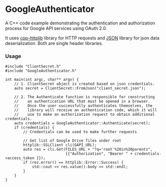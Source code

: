 # GoogleAuthenticator
A C++ code example demonstrating the authentication and authorization process for Google API services using OAuth 2.0.

It uses <a href="https://github.com/yhirose/cpp-httplib">cpp-httplib</a> library for HTTP requests and <a href="https://github.com/nlohmann/json">JSON</a> library for json data deserialization. Both are single header libraries.

### Usage

```
#include "ClientSecret.h"
#include "GoogleAuthenticator.h"

int main(int argc, char** argv) {
    // 1. ClientSecret object is created based on json credentials.
    auto secret = ClientSecret::FromJson("client_secret.json");
    
    // 2. The Authenticate function is responsible for constructing
    //    an authentication URL that must be opened in a browser.
    //    Once the user successfully authenticates themselves, the
    //    library will receive an authentication code, which it will
    //    use to make an authorization request to obtain additional credentials.
    auto credentials = GoogleAuthenticator::Authenticate(secret);
    if (credentials) {
        // Credentials can be used to make further requests
        
        // Get list of Google Drive files under root
        httplib::SSLClient cli(GAPI_URL);
        auto res = cli.Get(FILES_URL + "?q='root'%20in%20parents",
                           {{"Authorization", "Bearer " + credentials->access_token }});
        if (res.error() == httplib::Error::Success) {
            std::cout << res.value().body << std::endl;
        }
    }
}
```
